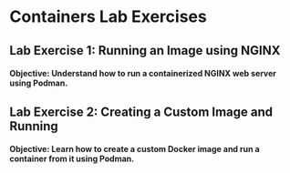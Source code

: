 # Containers Lab Exercises

## Lab Exercise 1: Running an Image using NGINX

#### Objective: Understand how to run a containerized NGINX web server using Podman.

## Lab Exercise 2: Creating a Custom Image and Running

#### Objective: Learn how to create a custom Docker image and run a container from it using Podman.

